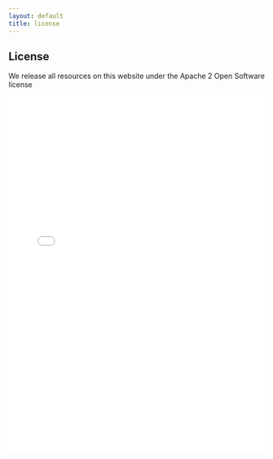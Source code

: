 ```yaml
---
layout: default
title: license
---
```


## License

We release all resources on this website under the Apache 2 Open Software license

<iframe src="files/License.pdf" style="width: 100%;height: 700px;border: none;"></iframe>
